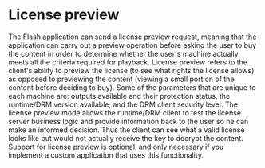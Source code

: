 # License preview

The Flash application can send a license preview request, meaning that the
application can carry out a preview operation before asking the user to buy the
content in order to determine whether the user's machine actually meets all the
criteria required for playback. License preview refers to the client's ability
to preview the license (to see what rights the license allows) as opposed to
previewing the content (viewing a small portion of the content before deciding
to buy). Some of the parameters that are unique to each machine are: outputs
available and their protection status, the runtime/DRM version available, and
the DRM client security level. The license preview mode allows the runtime/DRM
client to test the license server business logic and provide information back to
the user so he can make an informed decision. Thus the client can see what a
valid license looks like but would not actually receive the key to decrypt the
content. Support for license preview is optional, and only necessary if you
implement a custom application that uses this functionality.
